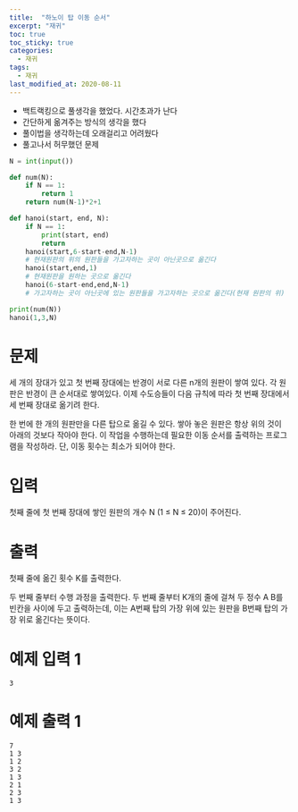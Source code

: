 ```yaml
---
title:  "하노이 탑 이동 순서"
excerpt: "재귀"
toc: true
toc_sticky: true
categories:
  - 재귀
tags:
  - 재귀
last_modified_at: 2020-08-11
---
```


* 백트랙킹으로 풀생각을 했었다. 시간초과가 난다
* 간단하게 옮겨주는 방식의 생각을 했다
* 풀이법을 생각하는데 오래걸리고 어려웠다
* 풀고나서 허무했던 문제

```python
N = int(input())

def num(N):
    if N == 1:
        return 1
    return num(N-1)*2+1

def hanoi(start, end, N):
    if N == 1:
        print(start, end)
        return 
    hanoi(start,6-start-end,N-1)
    # 현재원판의 위의 원판들을 가고자하는 곳이 아닌곳으로 옮긴다
    hanoi(start,end,1)
    # 현재원판을 원하는 곳으로 옮긴다
    hanoi(6-start-end,end,N-1)
    # 가고자하는 곳이 아닌곳에 있는 원판들을 가고자하는 곳으로 옮긴다(현재 원판의 위)

print(num(N))
hanoi(1,3,N)
```
# 문제
세 개의 장대가 있고 첫 번째 장대에는 반경이 서로 다른 n개의 원판이 쌓여 있다. 각 원판은 반경이 큰 순서대로 쌓여있다. 이제 수도승들이 다음 규칙에 따라 첫 번째 장대에서 세 번째 장대로 옮기려 한다.

한 번에 한 개의 원판만을 다른 탑으로 옮길 수 있다.
쌓아 놓은 원판은 항상 위의 것이 아래의 것보다 작아야 한다.
이 작업을 수행하는데 필요한 이동 순서를 출력하는 프로그램을 작성하라. 단, 이동 횟수는 최소가 되어야 한다.

# 입력
첫째 줄에 첫 번째 장대에 쌓인 원판의 개수 N (1 ≤ N ≤ 20)이 주어진다.

 

# 출력
첫째 줄에 옮긴 횟수 K를 출력한다.

두 번째 줄부터 수행 과정을 출력한다. 두 번째 줄부터 K개의 줄에 걸쳐 두 정수 A B를 빈칸을 사이에 두고 출력하는데, 이는 A번째 탑의 가장 위에 있는 원판을 B번째 탑의 가장 위로 옮긴다는 뜻이다.

# 예제 입력 1
```
3
```
# 예제 출력 1 
```
7
1 3
1 2
3 2
1 3
2 1
2 3
1 3
```
